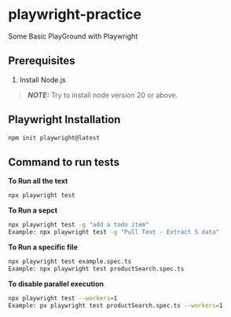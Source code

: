 # playwright-practice
Some Basic PlayGround with Playwright

## Prerequisites
1. Install Node.js

> **_NOTE:_**  Try to install node version 20 or above.

## Playwright Installation
```bash
npm init playwright@latest
```


## Command to run tests

**To Run all the text**
```bash
npx playwright test
```

**To Run a sepct**
```bash
npx playwright test -g "add a todo item"
Example: npx playwright test -g "Pull Text - Extract 5 data"
```

**To Run a specific file**
```bash
npx playwright test example.spec.ts
Example: npx playwright test productSearch.spec.ts
```

**To disable parallel execution**
```bash
npx playwright test --workers=1
Example: px playwright test productSearch.spec.ts --workers=1
```

